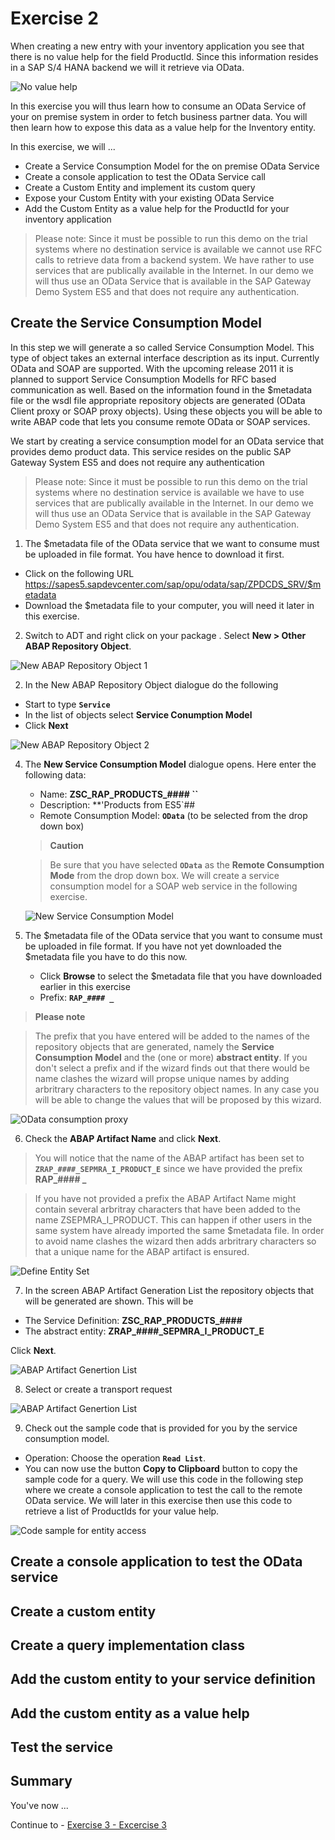 # Exercise 2

When creating a new entry with your inventory application you see that there is no value help for the field ProductId. 
Since this information resides in a SAP S/4 HANA backend we will it retrieve via OData.

 ![No value help](images/1010.png)

In this exercise you will thus learn how to consume an OData Service of your on premise system in order to fetch business partner data. You will then learn how to expose this data as a value help for the Inventory entity.

In this exercise, we will ...

  - Create a Service Consumption Model for the on premise OData Service
  - Create a console application to test the OData Service call
  - Create a Custom Entity and implement its custom query
  - Expose your Custom Entity with your existing OData Service
  - Add the Custom Entity as a value help for the ProductId for your inventory application


> Please note:
> Since it must be possible to run this demo on the trial systems where no destination service is available we cannot use RFC calls to retrieve data from a backend system. We  have rather to use services that are publically available in the Internet. In our demo we will thus use an OData Service that is available in the SAP Gateway Demo System ES5  and that does not require any authentication.



## Create the Service Consumption Model

In this step we will generate a so called Service Consumption Model.
This type of object takes an external interface description as its input. 
Currently OData and SOAP are supported. With the upcoming release 2011 it is planned to support Service Consumption Modells for RFC based communication  as well.
Based on the information found in the $metadata file or the wsdl file appropriate repository objects are generated (OData Client proxy or SOAP proxy objects).
Using these objects you will be able to write ABAP code that lets you consume remote OData or SOAP services.
 
 
We start by creating a service consumption model for an OData service that provides demo product data. This service resides on the public SAP Gateway System ES5 and does not require any authentication

> Please note:
> Since it must be possible to run this demo on the trial systems where no destination service is available we have to use services that are publically available in the Internet. In our demo we will thus use an OData Service that is available in the SAP Gateway Demo System ES5 and that does not require any authentication.


1. The $metadata file of the OData service that we want to consume must be uploaded in file format. You have hence to download it first.
 
 - Click on the following URL https://sapes5.sapdevcenter.com/sap/opu/odata/sap/ZPDCDS_SRV/$metadata
 - Download the $metadata file to your computer, you will need it later in this exercise.

2. Switch to ADT and right click on your package . Select **New > Other ABAP Repository Object**.

 ![New ABAP Repository Object 1](images/1020.png)

2. In the New ABAP Repository Object dialogue do the following

  -  Start to type **`Service`**
  -  In the list of objects select **Service Conumption Model**
  -  Click **Next**
 
  ![New ABAP Repository Object 2](images/1030.png)

4. The **New Service Consumption Model** dialogue opens. Here enter the following data:

   - Name: **ZSC_RAP_PRODUCTS_#### ``**
   - Description: **'Products from ES5`##
   - Remote Consumption Model: **`OData`** (to be selected from the drop down box)
   
   > **Caution**
   
   > Be sure that you have selected **`OData`** as the **Remote Consumption Mode** from the drop down box. We will create a service consumption model for a SOAP web service in the following exercise.
   
    ![New Service Consumption Model](images/1040.png)

5. The $metadata file of the OData service that you want to consume must be uploaded in file format. If you have not yet downloaded the $metadata file you have to do this now.

   - Click **Browse** to select the $metadata file that you have downloaded earlier in this exercise
   - Prefix: **`RAP_#### _`** 

> **Please note**

> The prefix that you have entered will be added to the names of the repository objects that are generated, namely the **Service Consumption Model** and the (one or more) **abstract entity**. 
> If you don't select a prefix and if the wizard finds out that there would be name clashes the wizard will propse unique names by adding arbritrary characters to the repository object names. In any case you will be able to change the values that will be proposed by this wizard.

 ![OData consumption proxy](images/1050.png)

6. Check the **ABAP Artifact Name** and click **Next**.

> You will notice that the name of the ABAP artifact has been set to **`ZRAP_####_SEPMRA_I_PRODUCT_E`** since we have provided the prefix **RAP_#### _** 

> If you have not provided a prefix the ABAP Artifact Name might contain several arbritray characters that have been added to the name ZSEPMRA_I_PRODUCT. This can happen if other users in the same system have already imported the same $metadata file. In order to avoid name clashes the wizard then adds arbritrary characters so that a unique name for the ABAP artifact is ensured.

![Define Entity Set](images/1060.png)

7. In the screen ABAP Artifact Generation List the repository objects that will be generated are shown. This will be
  - The Service Definition: **ZSC_RAP_PRODUCTS_####**
  - The abstract entity: **ZRAP_####_SEPMRA_I_PRODUCT_E**

Click **Next**.

![ABAP Artifact Genertion List](images/1070.png)

8. Select or create a transport request

![ABAP Artifact Genertion List](images/1080.png)

9. Check out the sample code that is provided for you by the service consumption model. 
  - Operation: Choose the operation **`Read List`**.
  - You can now use the button **Copy to Clipboard** button to copy the sample code for a query. We will use this code in the following step where we create a console application to test the call to the remote OData service. We will later in this exercise then use this code to retrieve a list of ProductIds for your value help.
  
 ![Code sample for entity access](images/1080.png) 

## Create a console application to test the OData service



## Create a custom entity

## Create a query implementation class

## Add the custom entity to your service definition

## Add the custom entity as a value help

## Test the service 

## Summary

You've now ...

Continue to - [Exercise 3 - Excercise 3 ](../ex3/README.md)
